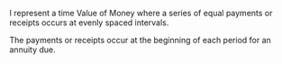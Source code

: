 I represent a time Value of Money where  a series of equal payments or receipts  occurs at evenly spaced intervals. 

The payments or receipts occur at the beginning of each period for an annuity due.